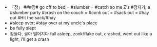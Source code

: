 * 「잠」 ###잠# go off to bed = #slumber = #catch so me Z's #잠자기; a #slumber party
                       	#crash on the couch = #conk out = #sack out = #hay out #Hit the sack/#hay
* #sleep over; #stay over at my uncle's place
* be fully slept
* 잠들다, 골아 떨어지다 fall asleep, zonk/flake out, crashed, went out like a light, i'll get a crash